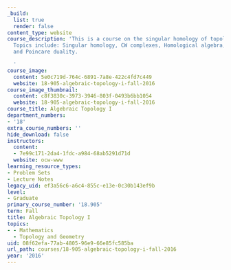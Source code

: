 ```yaml
---
_build:
  list: true
  render: false
content_type: website
course_description: 'This is a course on the singular homology of topological spaces.
  Topics include: Singular homology, CW complexes, Homological algebra, Cohomology,
  and Poincare duality.

  '
course_image:
  content: 5e0c719d-764c-6891-7a8e-422c4fd7c449
  website: 18-905-algebraic-topology-i-fall-2016
course_image_thumbnail:
  content: c8f3830c-3973-3946-803f-0493b6bb1054
  website: 18-905-algebraic-topology-i-fall-2016
course_title: Algebraic Topology I
department_numbers:
- '18'
extra_course_numbers: ''
hide_download: false
instructors:
  content:
  - 7e99c171-2da4-1fdc-a984-68ab5291d71d
  website: ocw-www
learning_resource_types:
- Problem Sets
- Lecture Notes
legacy_uid: ef3a56c6-a6c4-855c-e13e-0c30b143ef9b
level:
- Graduate
primary_course_number: '18.905'
term: Fall
title: Algebraic Topology I
topics:
- - Mathematics
  - Topology and Geometry
uid: 08f62efa-77ab-4805-96e9-66e85fc585ba
url_path: courses/18-905-algebraic-topology-i-fall-2016
year: '2016'
---
```

